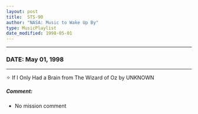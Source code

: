 ```yaml
---
layout: post
title:  STS-90
author: "NASA: Music to Wake Up By"
type: MusicPlaylist
date_modified: 1998-05-01
---
```


----
### DATE: May 01, 1998
----
✧ If I Only Had a Brain from The Wizard of Oz by UNKNOWN

##### Comment:
* No mission comment

